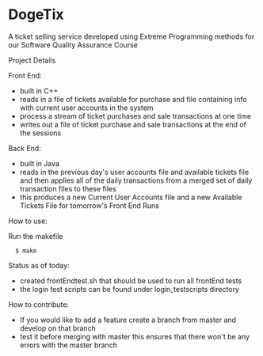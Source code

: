 DogeTix
=========

A ticket selling service developed using Extreme Programming methods for our Software Quality Assurance Course

Project Details

Front End:
- built in C++
- reads in a file of tickets available for purchase and file containing info with current user accounts in the system
- process a stream of ticket purchases and sale transactions at one time
- writes out a file of ticket purchase and sale transactions at the end of the sessions

Back End:
- built in Java
- reads in the previous day's user accounts file and available tickets file and then applies all of the daily transactions from a merged set of daily transaction files to these files
- this produces a new Current User Accounts file and a new Available Tickets File for tomorrow's Front End Runs

How to use:

Run the makefile

      $ make 

Status as of today:
- created frontEndtest.sh that should be used to run all frontEnd tests
- the login test scripts can be found under login_testscripts directory

How to contribute:
- If you would like to add a feature create a branch from master and develop on that branch
- test it before merging with master this ensures that there won't be any errors with the master branch
     

